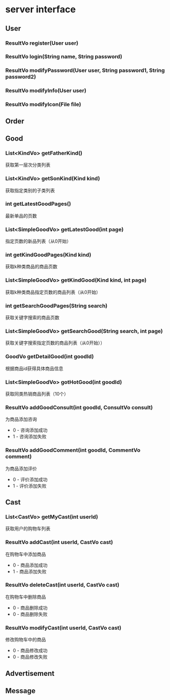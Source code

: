 # server interface

## User

### ResultVo register(User user)

### ResultVo login(String name, String password)

### ResultVo modifyPassword(User user, String password1, String password2)

### ResultVo modifyInfo(User user)

### ResultVo modifyIcon(File file)

## Order

## Good

### List&lt;KindVo&gt; getFatherKind()
获取第一层次分类列表

### List&lt;KindVo&gt; getSonKind(Kind kind)
获取指定类别的子类列表

### int getLatestGoodPages()
最新单品的页数

### List&lt;SimpleGoodVo&gt; getLatestGood(int page)
指定页数的新品列表（从0开始）

### int getKindGoodPages(Kind kind)
获取k种类商品的商品页数

### List&lt;SimpleGoodVo&gt; getKindGood(Kind kind, int page)
获取k种类商品指定页数的商品列表（从0开始）

### int getSearchGoodPages(String search)
获取关键字搜索的商品页数

### List&lt;SimpleGoodVo&gt; getSearchGood(String search, int page)
获取关键字搜索指定页数的商品列表（从0开始））

### GoodVo getDetailGood(int goodId)
根据商品id获得具体商品信息

### List&lt;SimpleGoodVo&gt; gotHotGood(int goodId)
获取同类热销商品列表（10个）

### ResultVo addGoodConsult(int goodId, ConsultVo consult)
为商品添加咨询
- 0 - 咨询添加成功
- 1 - 咨询添加失败

### ResultVo addGoodComment(int goodId, CommentVo comment)
为商品添加评价
- 0 - 评价添加成功
- 1 - 评价添加失败

## Cast

### List&lt;CastVo&gt; getMyCast(int userId)
获取用户的购物车列表

### ResultVo addCast(int userId, CastVo cast)
在购物车中添加商品
- 0 - 商品添加成功
- 1 - 商品添加失败

### ResultVo deleteCast(int userId, CastVo cast)
在购物车中删除商品
- 0 - 商品删除成功
- 0 - 商品删除失败

### ResultVo modifyCast(int userId, CastVo cast)
修改购物车中的商品
- 0 - 商品修改成功
- 0 - 商品修改失败

## Advertisement

## Message

